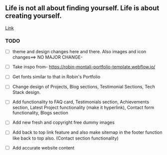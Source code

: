 ## Life is not all about finding yourself. Life is about creating yourself.

[Link](https://www.vaishali-one.vercel.app)


### TODO

- [ ] theme and design changes here and there. Also images and icon changes==> NO MAJOR CHANGE- 

- [ ] Take inspo from- https://robin-montali-portfolio-template.webflow.io/

- [ ] Get fonts similar to that in Robin's Portfolio

- [ ] Change design of Projects, Blog sections, Testimonial Sections, Tech Stack design. 

- [ ] Add functionality to FAQ card, Testimonials section, Achievements section, Latest Project functionality (make it hyperlink), Contact form functionality, Blogs section

- [ ] Add new fresh and copyright free dummy images

- [ ] Add back to top link feature and also make sitemap in the footer function like back to top also. (Contact section functionality)

- [ ] Add accurate website content
